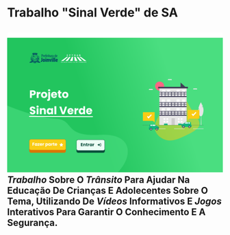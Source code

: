 # Trabalho "Sinal Verde" de SA

![image](src/images/modelo.svg)
*Trabalho* Sobre O *Trânsito* Para Ajudar Na Educação De Crianças E Adolecentes Sobre O Tema, Utilizando De _Vídeos_ Informativos E _Jogos_ Interativos Para Garantir O Conhecimento E A Segurança.
---